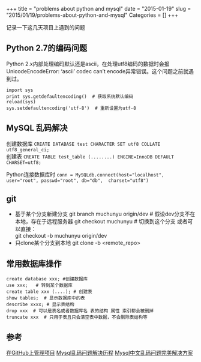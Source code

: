 +++
title = "problems about python and mysql"
date = "2015-01-19"
slug = "2015/01/19/problems-about-python-and-mysql"
Categories = []
+++

记录一下这几天项目上遇到的问题

## Python 2.7的编码问题
Python 2.x内部处理编码默认还是ascii，在处理utf8编码的数据时会报UnicodeEncodeError: ‘ascii’ codec can’t encode异常错误。这个问题之前就遇到过。

	import sys
	print sys.getdefaultencoding()  # 获取系统默认编码
	reload(sys)
	sys.setdefaultencoding('utf-8')  # 重新设置为utf-8

## MySQL 乱码解决
创建数据库  `CREATE DATABASE test CHARACTER SET utf8 COLLATE utf8_general_ci;`     
创建表    `CREATE TABLE test_table (........) ENGINE=InnoDB DEFAULT CHARSET=utf8;`

Python连接数据库时 `conn = MySQLdb.connect(host="localhost", user="root", passwd="root", db="db",  charset="utf8")`

## git
- 基于某个分支新建分支
	git branch muchunyu origin/dev  # 假设dev分支不在本地，存在于远程服务器
	git checkout muchunyu  # 切换到这个分支
或者可以直接：     
	git checkout -b muchunyu origin/dev
- 只clone某个分支到本地
	git clone -b <branch> <remote_repo>

## 常用数据库操作
	create database xxx; #创建数据库
	use xxx;   # 转到某个数据库
	create table xxx (....); # 创建表
	show tables;  # 显示数据库中的表
	describe xxxx; # 显示表结构
	drop xxx  # 可以是表名或者数据库名 表的结构 属性 索引都会被删掉
	truncate xxx  # 只用于表且只会清空表中数据，不会删除表结构等

## 参考
[在GitHub上管理项目](http://www.cnblogs.com/mengdd/p/3447464.html)
[Mysql乱码问题解决历程](http://www.cnblogs.com/fantiantian/p/3468454.html)
[Mysql中文乱码问题完美解决方案](http://www.2cto.com/database/201108/101151.html)
